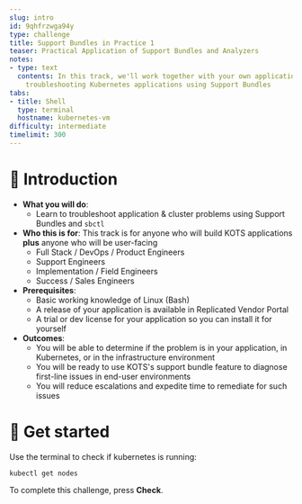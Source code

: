 ```yaml
---
slug: intro
id: 9qhfrzwga94y
type: challenge
title: Support Bundles in Practice 1
teaser: Practical Application of Support Bundles and Analyzers
notes:
- type: text
  contents: In this track, we'll work together with your own application to practice
    troubleshooting Kubernetes applications using Support Bundles
tabs:
- title: Shell
  type: terminal
  hostname: kubernetes-vm
difficulty: intermediate
timelimit: 300
---
```


👋 Introduction
===============

* **What you will do**:
  * Learn to troubleshoot application & cluster problems using Support Bundles and `sbctl`
* **Who this is for**: This track is for anyone who will build KOTS applications **plus** anyone who will be user-facing
  * Full Stack / DevOps / Product Engineers
  * Support Engineers
  * Implementation / Field Engineers
  * Success / Sales Engineers
* **Prerequisites**:
  * Basic working knowledge of Linux (Bash)
  * A release of your application is available in Replicated Vendor Portal
  * A trial or dev license for your application so you can install it for yourself
* **Outcomes**:
  * You will be able to determine if the problem is in your application, in Kubernetes, or in the infrastructure environment
  * You will be ready to use KOTS's support bundle feature to diagnose first-line issues in end-user environments
  * You will reduce escalations and expedite time to remediate for such issues

🐚 Get started
===============

Use the terminal to check if kubernetes is running:

```
kubectl get nodes
```

To complete this challenge, press **Check**.
